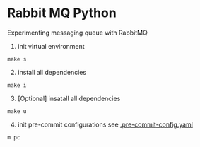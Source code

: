 # Rabbit MQ Python

Experimenting messaging queue with RabbitMQ

1. init virtual environment
```shell
make s
```

2. install all dependencies
```shell
make i 
```

3. [Optional] insatall all dependencies
```shell
make u
```

4. init pre-commit configurations see [.pre-commit-config.yaml](.pre-commit-config.yaml)
```shell
m pc
```

```shell
```